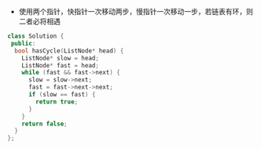 * 使用两个指针，快指针一次移动两步，慢指针一次移动一步，若链表有环，则二者必将相遇

```cpp
class Solution {
 public:
  bool hasCycle(ListNode* head) {
    ListNode* slow = head;
    ListNode* fast = head;
    while (fast && fast->next) {
      slow = slow->next;
      fast = fast->next->next;
      if (slow == fast) {
        return true;
      }
    }
    return false;
  }
};
```
